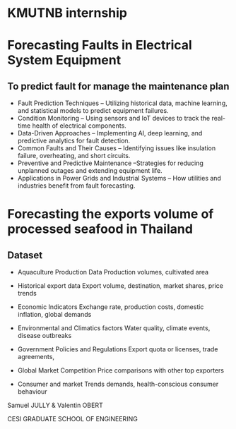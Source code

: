 # KMUTNB internship

# Forecasting Faults in Electrical System Equipment

## To predict fault for manage the maintenance plan

- Fault Prediction Techniques – Utilizing historical data, machine learning, and statistical models to predict equipment
failures.
- Condition Monitoring – Using sensors and IoT devices to track the real-time health of electrical components.
- Data-Driven Approaches – Implementing AI, deep learning, and predictive analytics for fault detection.
- Common Faults and Their Causes – Identifying issues like insulation failure, overheating, and short circuits.
- Preventive and Predictive Maintenance –Strategies for reducing unplanned outages and extending equipment life.
- Applications in Power Grids and Industrial Systems – How utilities and industries benefit from fault forecasting.

# Forecasting the exports volume of processed seafood in Thailand

## Dataset

- Aquaculture Production Data
    Production volumes, cultivated area

- Historical export data
    Export volume, destination, market shares, price trends

- Economic Indicators
    Exchange rate, production costs, domestic inflation, global demands

- Environmental and Climatics factors
    Water quality, climate events, disease outbreaks

- Government Policies and Regulations
    Export quota or licenses, trade agreements, 

- Global Market Competition
    Price comparisons with other top exporters

- Consumer and market Trends
    demands, health-conscious consumer behaviour

Samuel JULLY & Valentin OBERT

CESI GRADUATE SCHOOL OF ENGINEERING
